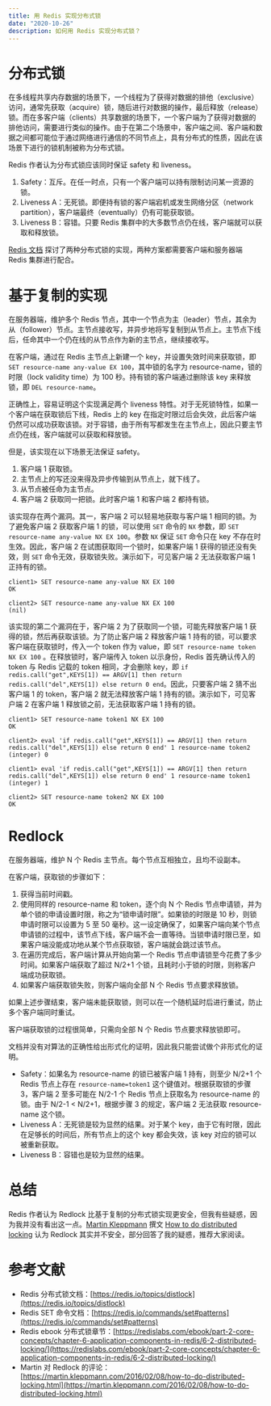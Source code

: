 ```yaml
---
title: 用 Redis 实现分布式锁
date: "2020-10-26"
description: 如何用 Redis 实现分布式锁？
---
```


# 分布式锁

在多线程共享内存数据的场景下，一个线程为了获得对数据的排他（exclusive）访问，通常先获取（acquire）锁，随后进行对数据的操作，最后释放（release）锁。而在多客户端（clients）共享数据的场景下，一个客户端为了获得对数据的排他访问，需要进行类似的操作。由于在第二个场景中，客户端之间、客户端和数据之间都可能位于通过网络进行通信的不同节点上，具有分布式的性质，因此在该场景下进行的锁机制被称为分布式锁。

Redis 作者认为分布式锁应该同时保证 safety 和 liveness。

1. Safety：互斥。在任一时点，只有一个客户端可以持有限制访问某一资源的锁。
2. Liveness A：无死锁。即便持有锁的客户端宕机或发生网络分区（network partition），客户端最终（eventually）仍有可能获取锁。
3. Liveness B：容错。只要 Redis 集群中的大多数节点仍在线，客户端就可以获取和释放锁。

[Redis 文档](https://redis.io/topics/distlock) 探讨了两种分布式锁的实现，两种方案都需要客户端和服务器端 Redis 集群进行配合。

# 基于复制的实现

在服务器端，维护多个 Redis 节点，其中一个节点为主（leader）节点，其余为从（follower）节点。主节点接收写，并异步地将写复制到从节点上。主节点下线后，任命其中一个仍在线的从节点作为新的主节点，继续接收写。

在客户端，通过在 Redis 主节点上新建一个 key，并设置失效时间来获取锁，即 `SET resource-name any-value EX 100`，其中锁的名字为 resource-name，锁的时限（lock validity time）为 100 秒。持有锁的客户端通过删除该 key 来释放锁，即 `DEL resource-name`。

正确性上，容易证明这个实现满足两个 liveness 特性。对于无死锁特性，如果一个客户端在获取锁后下线，Redis 上的 key 在指定时限过后会失效，此后客户端仍然可以成功获取该锁。对于容错，由于所有写都发生在主节点上，因此只要主节点仍在线，客户端就可以获取和释放锁。

但是，该实现在以下场景无法保证 safety。

1. 客户端 1 获取锁。
2. 主节点上的写还没来得及异步传输到从节点上，就下线了。
3. 从节点被任命为主节点。
4. 客户端 2 获取同一把锁。此时客户端 1 和客户端 2 都持有锁。

该实现存在两个漏洞。其一，客户端 2 可以轻易地获取与客户端 1 相同的锁。为了避免客户端 2 获取客户端 1 的锁，可以使用 `SET` 命令的 `NX` 参数，即 `SET resource-name any-value NX EX 100`。参数 `NX` 保证 `SET` 命令只在 key 不存在时生效。因此，客户端 2 在试图获取同一个锁时，如果客户端 1 获得的锁还没有失效，则 `SET` 命令无效，获取锁失败。演示如下，可见客户端 2 无法获取客户端 1 正持有的锁。

```
client1> SET resource-name any-value NX EX 100
OK

client2> SET resource-name any-value NX EX 100
(nil)
```

该实现的第二个漏洞在于，客户端 2 为了获取同一个锁，可能先释放客户端 1 获得的锁，然后再获取该锁。为了防止客户端 2 释放客户端 1 持有的锁，可以要求客户端在获取锁时，传入一个 token 作为 value，即 `SET resource-name token NX EX 100` 。在释放锁时，客户端传入 token 以示身份，Redis 首先确认传入的 token 与 Redis 记载的 token 相同，才会删除 key，即 `if redis.call("get",KEYS[1]) == ARGV[1] then return redis.call("del",KEYS[1]) else return 0 end`。因此，只要客户端 2 猜不出客户端 1 的 token，客户端 2 就无法释放客户端 1 持有的锁。演示如下，可见客户端 2 在客户端 1 释放锁之前，无法获取客户端 1 持有的锁。

```
client1> SET resource-name token1 NX EX 100
OK

client2> eval 'if redis.call("get",KEYS[1]) == ARGV[1] then return redis.call("del",KEYS[1]) else return 0 end' 1 resource-name token2
(integer) 0

client1> eval 'if redis.call("get",KEYS[1]) == ARGV[1] then return redis.call("del",KEYS[1]) else return 0 end' 1 resource-name token1
(integer) 1

client2> SET resource-name token2 NX EX 100
OK
```

# Redlock

在服务器端，维护 N 个 Redis 主节点。每个节点互相独立，且均不设副本。

在客户端，获取锁的步骤如下：

1. 获得当前时间戳。
2. 使用同样的 resource-name 和 token，逐个向 N 个 Redis 节点申请锁，并为单个锁的申请设置时限，称之为“锁申请时限”。如果锁的时限是 10 秒，则锁申请时限可以设置为 5 至 50 毫秒。这一设定确保了，如果客户端向某个节点申请锁的过程中，该节点下线，客户端不会一直等待。当锁申请时限已至，如果客户端没能成功地从某个节点获取锁，客户端就会跳过该节点。
3. 在遍历完成后，客户端计算从开始向第一个 Redis 节点申请锁至今花费了多少时间。如果客户端获取了超过 N/2+1 个锁，且耗时小于锁的时限，则称客户端成功获取锁。
4. 如果客户端获取锁失败，则客户端向全部 N 个 Redis 节点要求释放锁。

如果上述步骤结束，客户端未能获取锁，则可以在一个随机延时后进行重试，防止多个客户端同时重试。

客户端获取锁的过程很简单，只需向全部 N 个 Redis 节点要求释放锁即可。

文档并没有对算法的正确性给出形式化的证明，因此我只能尝试做个非形式化的证明。

- Safety：如果名为 resource-name 的锁已被客户端 1 持有，则至少 N/2+1 个 Redis 节点上存在 `resource-name=token1` 这个键值对。根据获取锁的步骤 3，客户端 2 至多可能在 N/2-1 个 Redis 节点上获取名为 resource-name 的锁。由于 N/2-1 < N/2+1，根据步骤 3 的规定，客户端 2 无法获取 resource-name 这个锁。
- Liveness A：无死锁是较为显然的结果。对于某个 key，由于它有时限，因此在足够长的时间后，所有节点上的这个 key 都会失效，该 key 对应的锁可以被重新获取。
- Liveness B：容错也是较为显然的结果。

# 总结

Redis 作者认为 Redlock 比基于复制的分布式锁实现更安全，但我有些疑惑，因为我并没有看出这一点。[Martin Kleppmann](https://martin.kleppmann.com/) 撰文 [How to do distributed locking](https://martin.kleppmann.com/2016/02/08/how-to-do-distributed-locking.html) 认为 Redlock 其实并不安全，部分回答了我的疑惑，推荐大家阅读。

# 参考文献

- Redis 分布式锁文档：[https://redis.io/topics/distlock](https://redis.io/topics/distlock)
- Redis SET 命令文档：[https://redis.io/commands/set#patterns](https://redis.io/commands/set#patterns)
- Redis ebook 分布式锁章节：[https://redislabs.com/ebook/part-2-core-concepts/chapter-6-application-components-in-redis/6-2-distributed-locking/](https://redislabs.com/ebook/part-2-core-concepts/chapter-6-application-components-in-redis/6-2-distributed-locking/)
- Martin 对 Redlock 的评论：[https://martin.kleppmann.com/2016/02/08/how-to-do-distributed-locking.html](https://martin.kleppmann.com/2016/02/08/how-to-do-distributed-locking.html)
